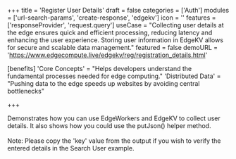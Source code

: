 +++
title = 'Register User Details'
draft = false
categories = ['Auth']
modules = ['url-search-params', 'create-response', 'edgekv']
icon = ''
features = ['responseProvider', 'request.query']
useCase = "Collecting user details at the edge ensures quick and efficient processing, reducing latency and enhancing the user experience. Storing user information in EdgeKV allows for secure and scalable data management."
featured = false
demoURL = 'https://www.edgecompute.live/edgekv/reg/registration_details.html'

[benefits]
	'Core Concepts' = "Helps developers understand the fundamental processes needed for edge computing."
	'Distributed Data' = "Pushing data to the edge speeds up websites by avoiding central bottlenecks"

+++

Demonstrates how you can use EdgeWorkers and EdgeKV to collect user details. It also shows how you could use the putJson() helper method. <br><br>Note: Please copy the 'key' value from the output if you wish to verify the entered details in the Search User example.
